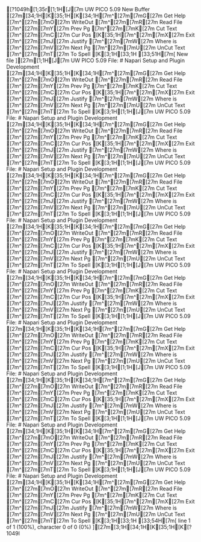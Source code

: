 [?1049h[1;35r[1;1H[J[7m  UW PICO 5.09                                           New Buffer                                              [27m[34;1H[K[35;1H[K[34;1H[7m^[27m[7mG[27m Get Help       [7m^[27m[7mO[27m WriteOut       [7m^[27m[7mR[27m Read File      [7m^[27m[7mY[27m Prev Pg        [7m^[27m[7mK[27m Cut Text       [7m^[27m[7mC[27m Cur Pos        [K[35;1H[7m^[27m[7mX[27m Exit           [7m^[27m[7mJ[27m Justify        [7m^[27m[7mW[27m Where is       [7m^[27m[7mV[27m Next Pg        [7m^[27m[7mU[27m UnCut Text     [7m^[27m[7mT[27m To Spell       [K[3;1H[33;1H                                                                                                                 [33;51H[7m[ New file ][27m[1;1H[J[7m  UW PICO 5.09                           File: # Napari Setup and Plugin Development                             [27m[34;1H[K[35;1H[K[34;1H[7m^[27m[7mG[27m Get Help       [7m^[27m[7mO[27m WriteOut       [7m^[27m[7mR[27m Read File      [7m^[27m[7mY[27m Prev Pg        [7m^[27m[7mK[27m Cut Text       [7m^[27m[7mC[27m Cur Pos        [K[35;1H[7m^[27m[7mX[27m Exit           [7m^[27m[7mJ[27m Justify        [7m^[27m[7mW[27m Where is       [7m^[27m[7mV[27m Next Pg        [7m^[27m[7mU[27m UnCut Text     [7m^[27m[7mT[27m To Spell       [K[3;1H[1;1H[J[7m  UW PICO 5.09                                File: # Napari Setup and Plugin Development                                  [27m[34;1H[K[35;1H[K[34;1H[7m^[27m[7mG[27m Get Help         [7m^[27m[7mO[27m WriteOut         [7m^[27m[7mR[27m Read File        [7m^[27m[7mY[27m Prev Pg          [7m^[27m[7mK[27m Cut Text         [7m^[27m[7mC[27m Cur Pos          [K[35;1H[7m^[27m[7mX[27m Exit             [7m^[27m[7mJ[27m Justify          [7m^[27m[7mW[27m Where is         [7m^[27m[7mV[27m Next Pg          [7m^[27m[7mU[27m UnCut Text       [7m^[27m[7mT[27m To Spell         [K[3;1H[1;1H[J[7m  UW PICO 5.09                                    File: # Napari Setup and Plugin Development                                      [27m[34;1H[K[35;1H[K[34;1H[7m^[27m[7mG[27m Get Help          [7m^[27m[7mO[27m WriteOut          [7m^[27m[7mR[27m Read File         [7m^[27m[7mY[27m Prev Pg           [7m^[27m[7mK[27m Cut Text          [7m^[27m[7mC[27m Cur Pos           [K[35;1H[7m^[27m[7mX[27m Exit              [7m^[27m[7mJ[27m Justify           [7m^[27m[7mW[27m Where is          [7m^[27m[7mV[27m Next Pg           [7m^[27m[7mU[27m UnCut Text        [7m^[27m[7mT[27m To Spell          [K[3;1H[1;1H[J[7m  UW PICO 5.09                                        File: # Napari Setup and Plugin Development                                          [27m[34;1H[K[35;1H[K[34;1H[7m^[27m[7mG[27m Get Help            [7m^[27m[7mO[27m WriteOut            [7m^[27m[7mR[27m Read File           [7m^[27m[7mY[27m Prev Pg             [7m^[27m[7mK[27m Cut Text            [7m^[27m[7mC[27m Cur Pos             [K[35;1H[7m^[27m[7mX[27m Exit                [7m^[27m[7mJ[27m Justify             [7m^[27m[7mW[27m Where is            [7m^[27m[7mV[27m Next Pg             [7m^[27m[7mU[27m UnCut Text          [7m^[27m[7mT[27m To Spell            [K[3;1H[1;1H[J[7m  UW PICO 5.09                                           File: # Napari Setup and Plugin Development                                             [27m[34;1H[K[35;1H[K[34;1H[7m^[27m[7mG[27m Get Help             [7m^[27m[7mO[27m WriteOut             [7m^[27m[7mR[27m Read File            [7m^[27m[7mY[27m Prev Pg              [7m^[27m[7mK[27m Cut Text             [7m^[27m[7mC[27m Cur Pos              [K[35;1H[7m^[27m[7mX[27m Exit                 [7m^[27m[7mJ[27m Justify              [7m^[27m[7mW[27m Where is             [7m^[27m[7mV[27m Next Pg              [7m^[27m[7mU[27m UnCut Text           [7m^[27m[7mT[27m To Spell             [K[3;1H[1;1H[J[7m  UW PICO 5.09                                             File: # Napari Setup and Plugin Development                                               [27m[34;1H[K[35;1H[K[34;1H[7m^[27m[7mG[27m Get Help             [7m^[27m[7mO[27m WriteOut             [7m^[27m[7mR[27m Read File            [7m^[27m[7mY[27m Prev Pg              [7m^[27m[7mK[27m Cut Text             [7m^[27m[7mC[27m Cur Pos              [K[35;1H[7m^[27m[7mX[27m Exit                 [7m^[27m[7mJ[27m Justify              [7m^[27m[7mW[27m Where is             [7m^[27m[7mV[27m Next Pg              [7m^[27m[7mU[27m UnCut Text           [7m^[27m[7mT[27m To Spell             [K[3;1H[1;1H[J[7m  UW PICO 5.09                                              File: # Napari Setup and Plugin Development                                                [27m[34;1H[K[35;1H[K[34;1H[7m^[27m[7mG[27m Get Help              [7m^[27m[7mO[27m WriteOut              [7m^[27m[7mR[27m Read File             [7m^[27m[7mY[27m Prev Pg               [7m^[27m[7mK[27m Cut Text              [7m^[27m[7mC[27m Cur Pos               [K[35;1H[7m^[27m[7mX[27m Exit                  [7m^[27m[7mJ[27m Justify               [7m^[27m[7mW[27m Where is              [7m^[27m[7mV[27m Next Pg               [7m^[27m[7mU[27m UnCut Text            [7m^[27m[7mT[27m To Spell              [K[3;1H[1;1H[J[7m  UW PICO 5.09                                              File: # Napari Setup and Plugin Development                                                 [27m[34;1H[K[35;1H[K[34;1H[7m^[27m[7mG[27m Get Help              [7m^[27m[7mO[27m WriteOut              [7m^[27m[7mR[27m Read File             [7m^[27m[7mY[27m Prev Pg               [7m^[27m[7mK[27m Cut Text              [7m^[27m[7mC[27m Cur Pos               [K[35;1H[7m^[27m[7mX[27m Exit                  [7m^[27m[7mJ[27m Justify               [7m^[27m[7mW[27m Where is              [7m^[27m[7mV[27m Next Pg               [7m^[27m[7mU[27m UnCut Text            [7m^[27m[7mT[27m To Spell              [K[3;1H[1;1H[J[7m  UW PICO 5.09                                               File: # Napari Setup and Plugin Development                                                 [27m[34;1H[K[35;1H[K[34;1H[7m^[27m[7mG[27m Get Help              [7m^[27m[7mO[27m WriteOut              [7m^[27m[7mR[27m Read File             [7m^[27m[7mY[27m Prev Pg               [7m^[27m[7mK[27m Cut Text              [7m^[27m[7mC[27m Cur Pos               [K[35;1H[7m^[27m[7mX[27m Exit                  [7m^[27m[7mJ[27m Justify               [7m^[27m[7mW[27m Where is              [7m^[27m[7mV[27m Next Pg               [7m^[27m[7mU[27m UnCut Text            [7m^[27m[7mT[27m To Spell              [K[3;1H[33;1H                                                                                                                                                         [33;54H[7m[ line 1 of 1 (100%), character 0 of 0 (0%) ][27m[3;1H[34;1H[K[35;1H[K[?1049l